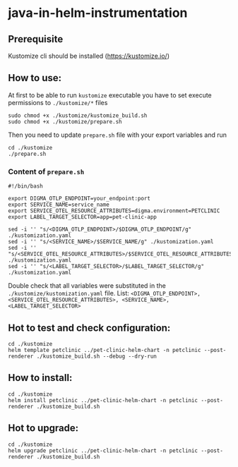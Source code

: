 # java-in-helm-instrumentation

## Prerequisite

Kustomize cli should be installed (https://kustomize.io/)

## How to use:

At first to be able to run `kustomize` executable you have to set execute permissions to `./kustomize/*` files

```
sudo chmod +x ./kustomize/kustomize_build.sh
sudo chmod +x ./kustomize/prepare.sh
```

Then you need to update `prepare.sh` file with your export variables and run

```
cd ./kustomize
./prepare.sh
```

### Content of `prepare.sh`
```
#!/bin/bash

export DIGMA_OTLP_ENDPOINT=your_endpoint:port
export SERVICE_NAME=service_name
export SERVICE_OTEL_RESOURCE_ATTRIBUTES=digma.environment=PETCLINIC
export LABEL_TARGET_SELECTOR=app=pet-clinic-app

sed -i '' "s/<DIGMA_OTLP_ENDPOINT>/$DIGMA_OTLP_ENDPOINT/g" ./kustomization.yaml
sed -i '' "s/<SERVICE_NAME>/$SERVICE_NAME/g" ./kustomization.yaml
sed -i '' "s/<SERVICE_OTEL_RESOURCE_ATTRIBUTES>/$SERVICE_OTEL_RESOURCE_ATTRIBUTES/g" ./kustomization.yaml
sed -i '' "s/<LABEL_TARGET_SELECTOR>/$LABEL_TARGET_SELECTOR/g" ./kustomization.yaml
```

Double check that all variables were substituted in the `./kustomize/kustomization.yaml` file.
List: `<DIGMA_OTLP_ENDPOINT>, <SERVICE_OTEL_RESOURCE_ATTRIBUTES>, <SERVICE_NAME>, <LABEL_TARGET_SELECTOR>`

## Hot to test and check configuration:

```
cd ./kustomize
helm template petclinic ../pet-clinic-helm-chart -n petclinic --post-renderer ./kustomize_build.sh --debug --dry-run
```

## How to install:

```
cd ./kustomize
helm install petclinic ../pet-clinic-helm-chart -n petclinic --post-renderer ./kustomize_build.sh
```

## Hot to upgrade:

```
cd ./kustomize
helm upgrade petclinic ../pet-clinic-helm-chart -n petclinic --post-renderer ./kustomize_build.sh
```
